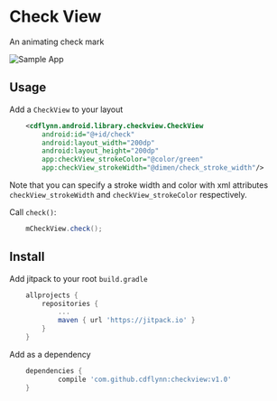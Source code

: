 # Check View
An animating check mark

![Sample App](https://github.com/cdflynn/checkview/blob/master/sample/img/check_sample.gif?raw=true)


## Usage
Add a `CheckView` to your layout

```xml
    <cdflynn.android.library.checkview.CheckView
        android:id="@+id/check"
        android:layout_width="200dp"
        android:layout_height="200dp"
        app:checkView_strokeColor="@color/green"
        app:checkView_strokeWidth="@dimen/check_stroke_width"/>
```

Note that you can specify a stroke width and color with xml attributes `checkView_strokeWidth` and `checkView_strokeColor` respectively.

Call `check()`:

```java
    mCheckView.check();
```


## Install

Add jitpack to your root `build.gradle`

```gradle
    allprojects {
		repositories {
			...
			maven { url 'https://jitpack.io' }
		}
	}
```

Add as a dependency
```gradle
	dependencies {
	        compile 'com.github.cdflynn:checkview:v1.0'
	}
```
